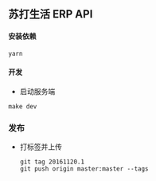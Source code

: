 ## 苏打生活 ERP API

#### 安装依赖
```
yarn
```


#### 开发


- 启动服务端
```
make dev
```


### 发布
- 打标签并上传
	```
	git tag 20161120.1
	git push origin master:master --tags 
	```

